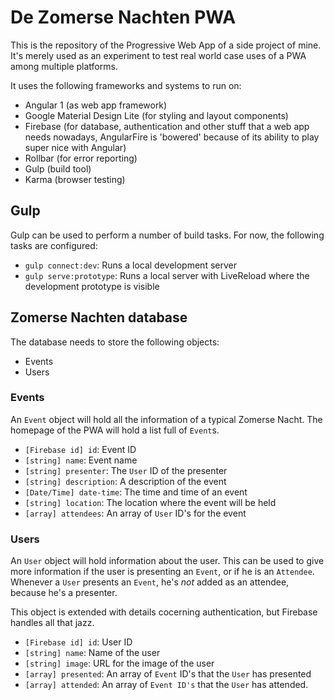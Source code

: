 # De Zomerse Nachten PWA

This is the repository of the Progressive Web App of a side project of mine. It's merely used as an experiment to test real world case uses of a PWA among multiple platforms.

It uses the following frameworks and systems to run on:
* Angular 1 (as web app framework)
* Google Material Design Lite (for styling and layout components)
* Firebase (for database, authentication and other stuff that a web app needs nowadays, AngularFire is 'bowered' because of its ability to play super nice with Angular)
* Rollbar (for error reporting)
* Gulp (build tool)
* Karma (browser testing)

## Gulp
Gulp can be used to perform a number of build tasks. For now, the following tasks are configured:
* `gulp connect:dev`: Runs a local development server
* `gulp serve:prototype`: Runs a local server with LiveReload where the development prototype is visible

## Zomerse Nachten database
The database needs to store the following objects:
* Events
* Users

### Events
An `Event` object will hold all the information of a typical Zomerse Nacht. The homepage of the PWA will hold a list full of `Event`s.

* `[Firebase id] id`: Event ID
* `[string] name`: Event name
* `[string] presenter`: The `User` ID of the presenter
* `[string] description`: A description of the event
* `[Date/Time] date-time`: The time and time of an event
* `[string] location`: The location where the event will be held
* `[array] attendees`: An array of `User` ID's for the event

### Users
An `User` object will hold information about the user. This can be used to give more information if the user is presenting an `Event`, or if he is an `Attendee`. Whenever a `User` presents an `Event`, he's *not* added as an attendee, because he's a presenter.

This object is extended with details cocerning authentication, but Firebase handles all that jazz.

* `[Firebase id] id`: User ID
* `[string] name`: Name of the user
* `[string] image`: URL for the image of the user
* `[array] presented`: An array of `Event` ID's that the `User` has presented
* `[array] attended`: An array of `Event ID's` that the `User` has attended.